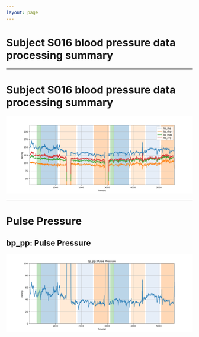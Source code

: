 ```yaml
---
layout: page
---
```


# Subject S016 blood pressure data processing summary




---
# Subject S016 blood pressure data processing summary

![Subject S016 blood pressure data processing summary - Overlay](images/S016_bp_features_overlay.png)

---
# Pulse Pressure

## bp_pp: Pulse Pressure
![bp_pp: Pulse Pressure](images/S016_bp_features_bp_pp.png)

